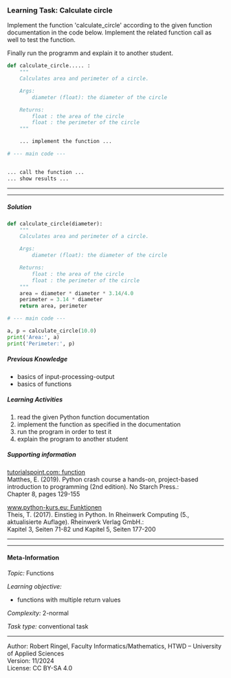 ### Learning Task: Calculate circle

Implement the function 'calculate_circle' according to the given function documentation in the code below.
Implement the related function call as well to test the function.  

Finally run the programm and explain it to another student.

``` python
def calculate_circle..... :
	"""
	Calculates area and perimeter of a circle.

	Args:
		diameter (float): the diameter of the circle

	Returns:
		float : the area of the circle
		float : the perimeter of the circle
	"""

	... implement the function ...

# --- main code ---	


... call the function ...
... show results ...

```

---------------------------------------
---------------------------------------

##### Solution

``` python
def calculate_circle(diameter):
	"""
	Calculates area and perimeter of a circle.

	Args:
		diameter (float): the diameter of the circle

	Returns:
		float : the area of the circle
		float : the perimeter of the circle
	"""
	area = diameter * diameter * 3.14/4.0
	perimeter = 3.14 * diameter
	return area, perimeter

# --- main code ---	

a, p = calculate_circle(10.0)
print('Area:', a)
print('Perimeter:', p)
```
##### Previous Knowledge

- basics of input-processing-output
- basics of functions
  
##### Learning Activities

1) read the given Python  function documentation
2) implement the function as specified in the documentation
3) run the program in order to test it
4) explain the program to another student

##### Supporting information

[tutorialspoint.com: function](https://www.tutorialspoint.com/python/python_functions.htm)  
Matthes, E. (2019). Python crash course a hands-on, project-based introduction to programming (2nd edition). No Starch Press.:  
Chapter 8, pages 129-155  

[www.python-kurs.eu: Funktionen](https://www.python-kurs.eu/python3_funktionen.php)  
Theis, T. (2017). Einstieg in Python. In Rheinwerk Computing (5., aktualisierte Auflage). Rheinwerk Verlag GmbH.:   
Kapitel 3, Seiten 71-82 und Kapitel 5, Seiten 177-200

---------------------------------------
---------------------------------------
#### Meta-Information
*Topic:*  Functions 

*Learning objective:*  
- functions with multiple return values

[//]: # "learning objective: 2-function"
[//]: # "previous knowledge: 1-ipo 1-function"

*Complexity:*  2-normal 

*Task type:*  conventional task 

----
Author: Robert Ringel, Faculty Informatics/Mathematics, HTWD – University of Applied Sciences  
Version: 11/2024            
License: CC BY-SA 4.0
